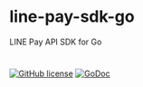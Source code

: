 # line-pay-sdk-go
LINE Pay API SDK for Go

#
[![GitHub license](https://img.shields.io/badge/license-Apache--2.0-blue)](https://raw.githubusercontent.com/chy168/line-pay-sdk-go/master/LICENSE)
[![GoDoc](https://godoc.org/github.com/chy168/line-pay-sdk-go?status.svg)](https://godoc.org/github.com/chy168/line-pay-sdk-go)


